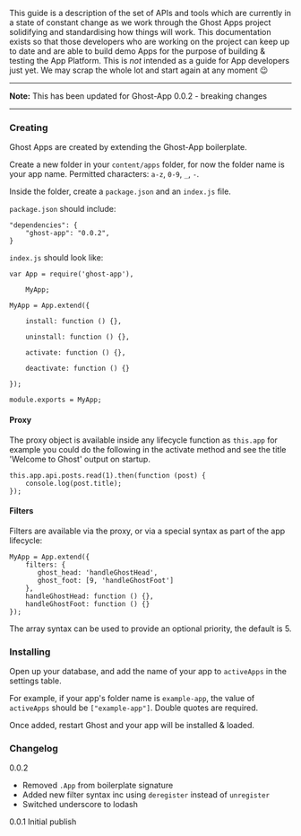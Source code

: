 This guide is a description of the set of APIs and tools which are currently in a state of constant change as we work through the Ghost Apps project solidifying and standardising how things will work. This documentation exists so that those developers who are working on the project can keep up to date and are able to build demo Apps for the purpose of building & testing the App Platform. This is *not* intended as a guide for App developers just yet. We may scrap the whole lot and start again at any moment :wink:

----

**Note:** This has been updated for Ghost-App 0.0.2 - breaking changes 

----

### Creating

Ghost Apps are created by extending the Ghost-App boilerplate. 

Create a new folder in your `content/apps` folder, for now the folder name is your app name. Permitted characters: `a-z`, `0-9`, `_`, `-`.

Inside the folder, create a `package.json` and an `index.js` file.

`package.json` should include:

```
"dependencies": {
    "ghost-app": "0.0.2",
}
```

`index.js` should look like:

```
var App = require('ghost-app'),

    MyApp;

MyApp = App.extend({

    install: function () {},

    uninstall: function () {},

    activate: function () {},

    deactivate: function () {}

});

module.exports = MyApp;
```

#### Proxy

The proxy object is available inside any lifecycle function as `this.app` for example you could do the following in the activate method and see the title 'Welcome to Ghost' output on startup.

```
this.app.api.posts.read(1).then(function (post) {
    console.log(post.title);
});
```

#### Filters

Filters are available via the proxy, or via a special syntax as part of the app lifecycle:

```
MyApp = App.extend({
    filters: {
       ghost_head: 'handleGhostHead',
       ghost_foot: [9, 'handleGhostFoot']
    },
    handleGhostHead: function () {},
    handleGhostFoot: function () {}
});
```

The array syntax can be used to provide an optional priority, the default is 5.

### Installing

Open up your database, and add the name of your app to `activeApps` in the settings table. 

For example, if your app's folder name is `example-app`, the value of `activeApps` should be `["example-app"]`. Double quotes are required.

Once added, restart Ghost and your app will be installed & loaded.

### Changelog

0.0.2
- Removed `.App` from boilerplate signature
- Added new filter syntax inc using `deregister` instead of `unregister`
- Switched underscore to lodash

0.0.1 
Initial publish